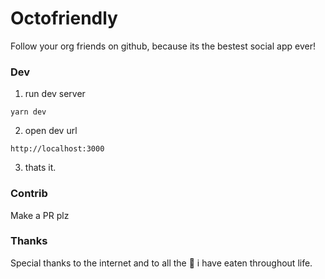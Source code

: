 # Octofriendly
Follow your org friends on github, because its the bestest social app ever!

### Dev
1. run dev server
  ```
  yarn dev
  ```
2. open dev url
  ```
  http://localhost:3000
  ```
3. thats it.

### Contrib
Make a PR plz

### Thanks
Special thanks to the internet and to all the 🐙 i have eaten throughout life. 
